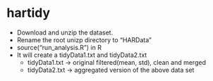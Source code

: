 hartidy
=======

* Download and unzip the dataset.
* Rename the root unizp directory to “HARData”
* source(“run_analysis.R”) in R
* It will create a tidyData1.txt and tidyData2.txt
    * tidyData1.txt -> original filtered(mean, std), clean and merged
    * tidyData2.txt -> aggregated version of the above data set
